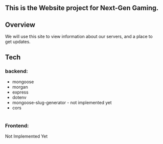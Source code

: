 ## This is the Website project for Next-Gen Gaming.

## Overview

We will use this site to view information about our servers, and a place to get updates.

## Tech

### backend:

*   mongoose
*   morgan
*   express
*   dotenv 
*   mongoose-slug-generator - not implemented yet
*   cors  
     

### Frontend:

Not Implemented Yet